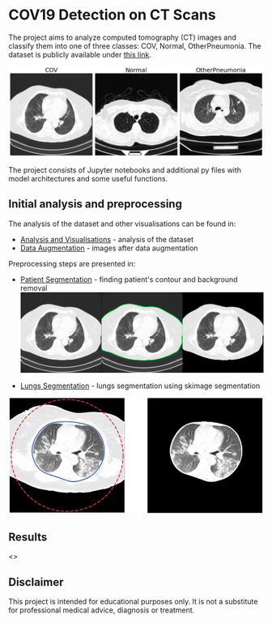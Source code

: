 # COV19 Detection on CT Scans

The project aims to analyze computed tomography (CT) images and classify them into one of three classes: COV, Normal, OtherPneumonia. The dataset is publicly available under [this link](https://github.com/m2dgithub/CT-COV19).

![one example from each class](images/classes.png)

The project consists of Jupyter notebooks and additional py files with model architectures and some useful functions.

## Initial analysis and preprocessing

The analysis of the dataset and other visualisations can be found in:

* [Analysis and Visualisations](notebooks/Analysis-Visualisations.ipynb) - analysis of the dataset
* [Data Augmentation](notebooks/Data-Augmentation.ipynb) - images after data augmentation

Preprocessing steps are presented in:

* [Patient Segmentation](notebooks/Background-Removal.ipynb) - finding patient's contour and background removal
![original image, patient contour and image with removed background](images/body&#32;contour.png)

* [Lungs Segmentation](notebooks/Skimage-Lungs-Segmentation.ipynb) - lungs segmentation using skimage segmentation

![lungs contour and segmented lungs](images/skimage&#32;active&#32;contour.png)


## Results

<>

## Disclaimer

This project is intended for educational purposes only. It is not a substitute for professional medical advice, diagnosis or treatment. 
